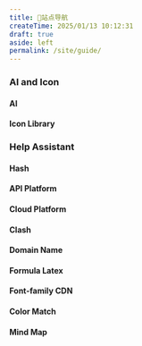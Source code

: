 ```yaml
---
title: 📍站点导航
createTime: 2025/01/13 10:12:31
draft: true
aside: left
permalink: /site/guide/
---
```

### AI and Icon
#### AI

<CardGrid>
    <LinkCard icon="https://cdn.jsdelivr.net/gh/Pai3141/picture-bed@main/icon/openai.png" title="Chatgpt" href="https://chatgpt.com"></LinkCard>
    <LinkCard icon="https://cdn.jsdelivr.net/gh/Pai3141/picture-bed@main/icon/deepseek-color.png" title="DeepSeek" href="https://chat.deepseek.com"></LinkCard>
</CardGrid>
<CardGrid>
    <LinkCard icon="https://cdn.jsdelivr.net/gh/Pai3141/picture-bed@main/icon/qwen-color.png" title="Qwen" href="https://chat.qwenlm.ai/"></LinkCard>
    <LinkCard icon="https://cdn.jsdelivr.net/gh/Pai3141/picture-bed@main/icon/grok.png" title="Grok" href="https://grok.com/"></LinkCard>
</CardGrid>
<CardGrid>
    <LinkCard icon="https://cdn.jsdelivr.net/gh/Pai3141/picture-bed@main/icon/kimi-color.png" title="Kimi" href="https://kimi.moonshot.cn/"></LinkCard>
    <LinkCard icon="https://cdn.jsdelivr.net/gh/Pai3141/picture-bed@main/icon/doubao-color.png" title="Doubao" href="https://www.doubao.com/"></LinkCard>
    <LinkCard icon="https://cdn.jsdelivr.net/gh/Pai3141/picture-bed@main/icon/gemini-color.png" title="Gemini" href="https://gemini.google.com/app"></LinkCard>
    <LinkCard icon="https://cdn.jsdelivr.net/gh/Pai3141/picture-bed@main/icon/lobehub-color.png" title="lobe-chat" href="https://lobechat.com/chat"></LinkCard>
</CardGrid>

#### Icon Library

<CardGrid>
    <LinkCard icon="line-md:iconify2-static" title="Iconify" href="https://icon-sets.iconify.design/"></LinkCard>
    <LinkCard icon="twemoji:slightly-smiling-face" title="GetEmoji" href="https://getemoji.com"></LinkCard>
    <LinkCard icon="https://cdn.jsdelivr.net/gh/Pai3141/picture-bed@main/icon/alibabacloud-color.png" title="Iconfont" href="https://www.iconfont.cn/"></LinkCard>
    <LinkCard icon="https://cdn.jsdelivr.net/gh/Pai3141/picture-bed@main/icon/lobehub-color.png" title="lobe-icon" href="https://lobehub.com/zh/icons"></LinkCard>
    <LinkCard icon="https://cdn.jsdelivr.net/gh/Pai3141/picture-bed@main/icon/bytedance-color.png" title="IconPark" href="https://iconpark.oceanengine.com/official"></LinkCard>
    <LinkCard icon="https://www.gstatic.com/android/keyboard/emojikitchen/20201001/u1f431/u1f431_u1f422.png" title="emojimix" href="https://tikolu.net/emojimix/"></LinkCard>
</CardGrid>

### Help Assistant
#### Hash

<CardGrid>
    <LinkCard icon="https://raw.githubusercontent.com/Pai3141/PictureBed/main/img/Hash.png" title="Hash1️⃣" href="https://paiad.online"></LinkCard>
    <LinkCard icon="https://raw.githubusercontent.com/Pai3141/PictureBed/main/img/Hash.png" title="Hash2️⃣" href="https://paiad.top"></LinkCard>
</CardGrid>

#### API Platform

<CardGrid>
    <LinkCard icon="https://cdn.jsdelivr.net/gh/Pai3141/picture-bed@main/icon/deepseek-color.png" title="DeepSeek Platform" href="https://platform.deepseek.com"></LinkCard>
</CardGrid>

#### Cloud Platform

<CardGrid>
  <LinkCard icon="ri:alibaba-cloud-line" title="Alibaba Cloud" href="https://cn.aliyun.com"></LinkCard>
  <LinkCard icon= "logos:cloudflare-icon" title="Cloudflare" href="https://www.cloudflare.com/zh-cn"></LinkCard>
</CardGrid>

#### Clash

<CardGrid>
  <LinkCard icon= "arcticons:clash" title="Clash" href="https://doc.miyun.app"></LinkCard>
</CardGrid>

#### Domain Name

<CardGrid>
  <LinkCard icon= "logos:namecheap" title="Namecheap" href="https://www.namecheap.com"></LinkCard>
  <LinkCard icon= "simple-icons:godaddy" title="Godaddy" href="https://www.Godaddy.com"></LinkCard>
</CardGrid>

#### Formula Latex

<CardGrid>
  <LinkCard icon= "ooui:mathematics" title="SimpleTex" href="https://simpletex.net"></LinkCard>
</CardGrid>

#### Font-family CDN

<CardGrid>
  <LinkCard icon= "ci:font" title="Chinese-font" href="https://chinese-font.netlify.app/zh-cn/cdn"></LinkCard>
</CardGrid>

#### Color Match

<CardGrid>
    <LinkCard icon= "unjs:theme-colors" title="ColorHunt" href="https://colorhunt.co/palettes/popular"></LinkCard>
</CardGrid>

#### Mind Map

<CardGrid>
    <LinkCard icon= "vscode-icons:file-type-mermaid" title="Mermaid Docs" href="https://mermaid.nodejs.cn/intro/"></LinkCard>
    <LinkCard icon= "vscode-icons:file-type-mermaid" title="Mermaid Online Website" href="https://mermaid-live.nodejs.cn/edit"></LinkCard>
</CardGrid>
